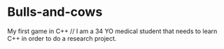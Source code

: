 # Bulls-and-cows
My first game in C++
// I am a 34 YO  medical student that needs to learn C++ in order to do a research project.
